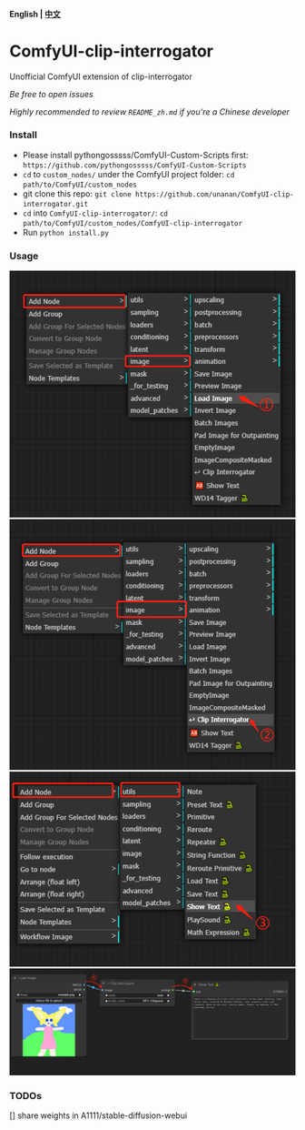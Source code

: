 #### English | [中文](./README_zh.md)

# ComfyUI-clip-interrogator
Unofficial ComfyUI extension of clip-interrogator

_Be free to open issues_

_Highly recommended to review `README_zh.md` if you're a Chinese developer_


### Install
- Please install pythongosssss/ComfyUI-Custom-Scripts first: `https://github.com/pythongosssss/ComfyUI-Custom-Scripts`
- `cd` to `custom_nodes/` under the ComfyUI project folder: `cd  path/to/ComfyUI/custom_nodes`
- git clone this repo: `git clone https://github.com/unanan/ComfyUI-clip-interrogator.git`
- `cd` into `ComfyUI-clip-interrogator/`: `cd path/to/ComfyUI/custom_nodes/ComfyUI-clip-interrogator`
- Run `python install.py`

### Usage
![](./assets/1.png)
![](./assets/2.png)
![](./assets/3.png)
![](./assets/4.png)

### TODOs
[] share weights in A1111/stable-diffusion-webui
